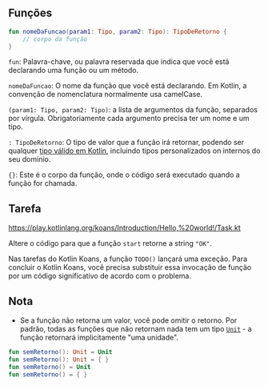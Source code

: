 ## Funções

```kotlin
fun nomeDaFuncao(param1: Tipo, param2: Tipo): TipoDeRetorno {
    // corpo da função
}
```

`fun`: Palavra-chave, ou palavra reservada que indica que você está declarando uma função ou um método.

`nomeDaFuncao`: O nome da função que você está declarando. Em Kotlin, a convenção de nomenclatura normalmente usa camelCase.

`(param1: Tipo, param2: Tipo)`: a lista de argumentos da função, separados por vírgula. Obrigatoriamente cada argumento precisa ter um nome
e um tipo.

`: TipoDeRetorno`: O tipo de valor que a função irá retornar, podendo ser
qualquer [tipo válido em Kotlin](https://kotlinlang.org/docs/basic-types.html), incluindo tipos personalizados on internos do seu domínio.

`{}`: Este é o corpo da função, onde o código será executado quando a função for chamada.

## Tarefa

https://play.kotlinlang.org/koans/Introduction/Hello,%20world!/Task.kt

Altere o código para que a função `start` retorne a string `"OK"`.

Nas tarefas do Kotlin Koans, a função `TODO()` lançará uma exceção.
Para concluir o Kotlin Koans, você precisa substituir essa invocação de função por um código significativo de acordo com o problema.

## Nota

- Se a função não retorna um valor, você pode omitir o retorno. Por padrão, todas as funções que não retornam nada tem um
  tipo [`Unit`](https://kotlinlang.org/docs/functions.html#unit-returning-functions) - a função retornará implicitamente "uma unidade".

```kotlin
fun semRetorno(): Unit = Unit
fun semRetorno(): Unit = { }
fun semRetorno() = Unit
fun semRetorno() = { }
```
